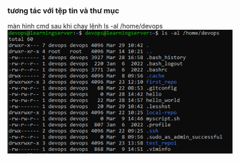 ### tương tác với tệp tin và thư mục

màn hình cmd sau khi chạy lệnh ls -al /home/devops
![](Images/Screenshot%202023-03-29%20174514.png)